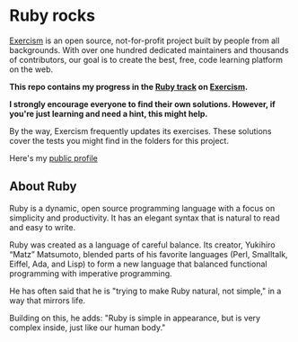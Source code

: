 # Ruby rocks

[Exercism](https://exercism.org/) is an open source, not-for-profit project built by people from all backgrounds. With over one hundred dedicated maintainers and thousands of contributors, our goal is to create the best, free, code learning platform on the web.

**This repo contains my progress in the [Ruby track](https://exercism.org/tracks/ruby) on [Exercism](https://exercism.org/).**

**I strongly encourage everyone to find their own solutions. However, if you're just learning and need a hint, this might help.**

By the way, Exercism frequently updates its exercises. These solutions cover the tests you might find in the folders for this project.

Here's my [public profile](https://exercism.org/profiles/poacosta)

## About Ruby

Ruby is a dynamic, open source programming language with a focus on simplicity and productivity. It has an elegant syntax that is natural to read and easy to write.

Ruby was created as a language of careful balance. Its creator, Yukihiro “Matz” Matsumoto, blended parts of his favorite languages (Perl, Smalltalk, Eiffel, Ada, and Lisp) to form a new language that balanced functional programming with imperative programming.

He has often said that he is "trying to make Ruby natural, not simple," in a way that mirrors life.

Building on this, he adds: "Ruby is simple in appearance, but is very complex inside, just like our human body."
